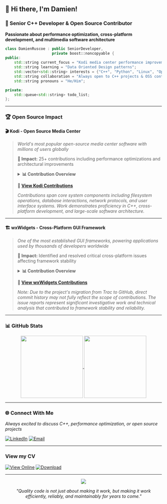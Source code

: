 ## 👋 Hi there, I'm Damien!

### 🚀 Senior C++ Developer & Open Source Contributor

**Passionate about performance optimization, cross-platform development, and multimedia software architecture**

```cpp
class DamienRuscoe : public SeniorDeveloper,
                     private boost::noncopyable {
public:
    std::string current_focus = "Kodi media center performance improvements";
    std::string learning = "Data Oriented Design patterns";
    std::vector<std::string> interests = {"C++", "Python", "Linux", "Open source"};
    std::string collaboration = "Always open to C++ projects & OSS contributions";
    std::string pronouns = "He/Him";

private:
    std::queue<std::string> todo_list;
};
```
---

### 🏆 Open Source Impact

#### 🎬 Kodi - Open Source Media Center
> *World's most popular open-source media center software with millions of users globally*
> 
> **🎯 Impact:** 25+ contributions including performance optimizations and architectural improvements
> 
> <details>
> <summary><strong>📊 Contribution Overview</strong></summary>
> 
>   As an active contributor to **Kodi (XBMC)** - the world's most popular open-source media center software - I have made significant contributions spanning code optimization, bug fixes, and architectural improvements. My work directly impacts millions of users across multiple platforms and demonstrates expertise in multimedia software development and performance optimization.
> 
>   **🔍 Issues & Pull Requests:** 25+ contributions  
>   **🌐 Platforms Covered:** Cross-platform media center development  
>   **⚙️ Components:** FileSystem, Database, Network, CURL, GUI, System Components  
>   **📅 Active Period:** 2024-2025 (Ongoing active development)  
>   **🏷️ Project Version:** Contributing to v22 "Piers" release cycle
> 
>   ### 🎯 Key Technical Contributions
> 
>   #### **Performance & Optimization**
>   - **🚀 Database Optimization:** Eliminated redundant string copies in database queries for improved performance
>   - **📁 Filesystem Performance:** Refactored directory handling and reduced expensive CURL object constructions
>   - **🔧 Code Efficiency:** Implemented regex compilation caching to avoid hot path performance bottlenecks
>   - **🧹 Memory Management:** Factored out common code patterns to reduce redundant iterations
> 
>   #### **Bug Fixes & System Reliability**
>   - **🔗 URL Handling:** Fixed inconsistencies in Windows drive path handling and filename extraction
>   - **🌐 Network Stack:** Resolved DNS cache lookup failures affecting testing infrastructure
>   - **📋 Archive Processing:** Corrected RAR file encoding to maintain consistency with other archive formats
>   - **🧪 Test Infrastructure:** Enhanced unit testing capabilities for core components
> 
>   #### **Code Quality & Architecture**
>   - **♻️ Refactoring:** Modularized large functions into smaller, maintainable components
>   - **🏗️ Architecture:** Improved interfaces for content type handling and credential management
>   - **📚 Documentation:** Added comprehensive test coverage for directory caching functionality
>   - **🔧 Technical Debt:** Removed redundant code and improved overall code maintainability
> 
>   ### 🚀 Professional Value
> 
>   **Media Software Expertise:** Deep understanding of multimedia framework architecture and cross-platform development  
>   **Performance Engineering:** Proven ability to identify and resolve performance bottlenecks in complex systems  
>   **Quality Assurance:** Strong focus on testing, code quality, and system reliability  
>   **Open Source Leadership:** Consistent high-quality contributions to major open-source project
> 
>   ### 📚 Technical Context
> 
> </details>
> 
> **🔗 [View Kodi Contributions](https://github.com/xbmc/xbmc/issues?q=author%3Adamienruscoe)**
> 
>   *Contributions span core system components including filesystem operations, database interactions, network protocols, and user interface systems. Work demonstrates proficiency in C++, cross-platform development, and large-scale software architecture.*

---

#### 🏗️ wxWidgets - Cross-Platform GUI Framework
> *One of the most established GUI frameworks, powering applications used by thousands of developers worldwide*
> 
> **🎯 Impact:** Identified and resolved critical cross-platform issues affecting framework stability
> 
> <details>
> <summary><strong>📊 Contribution Overview</strong></summary>
> 
>   As an active contributor to **wxWidgets** - one of the most established cross-platform GUI frameworks - I have identified, reported, and helped resolve critical issues that impact thousands of developers worldwide. My contributions demonstrate deep technical understanding of cross-platform development challenges and GUI framework architecture.
> 
> 
>   **🔍 Issues Identified & Reported:** 10+ critical issues  
>   **🌐 Platforms Covered:** Windows (wxMSW), Linux (wxGTK), Cross-platform  
>   **⚙️ Components:** GUI Controls, Event Handling, Layout Management, Styling  
>   **📅 Active Period:** 2011-2016 (5+ years of consistent contributions)
> 
>   ### 🎯 Key Technical Contributions
> 
>   #### **Critical Bug Reports & Analysis**
>   - **🔴 High-Priority Issues:** Identified infinite event loops in scroll handling systems
>   - **🖥️ Cross-Platform Inconsistencies:** Documented and reported platform-specific behavior differences
>   - **🎨 GUI Component Issues:** Resolved animation effects, checkbox labeling, and list control problems
>   - **📐 Layout Management:** Proposed enhancements to FlexGridSizer with new expansion flags
> 
>   #### **Quality Assurance Impact**
>   - **✅ Resolution Rate:** Multiple issues marked as "fixed" - demonstrating actionable, well-researched reports
>   - **🔧 Technical Depth:** Reports included detailed reproduction steps, environment details, and root cause analysis
>   - **📋 Documentation Quality:** Comprehensive issue descriptions that enabled maintainers to quickly understand and resolve problems
> 
>   ### 🚀 Professional Value
> 
>   **Problem-Solving Expertise:** Ability to isolate complex cross-platform issues in large codebases  
>   **Quality Focus:** Track record of identifying edge cases and inconsistencies that impact user experience  
>   **Technical Communication:** Clear documentation of technical issues for collaborative resolution  
>   **Open Source Contribution:** Demonstrated commitment to improving widely-used development tools
> 
>   ### 📚 Technical Context
> 
> </details>
> 
> **🔗 [View wxWidgets Contributions](https://github.com/search?q=repo%3AwxWidgets%2FwxWidgets+damien+ruscoe&type=issues)**
> 
>   *Note: Due to the project's migration from Trac to GitHub, direct commit history may not fully reflect the scope of contributions. The issue reports represent significant investigative work and technical analysis that contributed to framework stability and reliability.*

---


### 📊 GitHub Stats

<div align="center">

<a href="https://github.com/anuraghazra/convoychat">
  <img height=200 align="center" src="https://nirzak-streak-stats.vercel.app/?user=damienruscoe&theme=dark&hide_border=true&mode=weekly&card_width=50%&hide_longest_streak=true" />
</a>
<a href="https://github.com/anuraghazra/github-readme-stats">
  <img height=200 align="center" src="https://github-readme-stats.vercel.app/api?username=damienruscoe&theme=dark&hide_border=true&card_width=50%&include_all_commits=true&count_private=true" />
</a>

</div>

<!--
---

### 💻 Tech Stack

##### **Core Languages & Scripting**
![C++](https://img.shields.io/badge/c++-%2300599C.svg?style=for-the-badge&logo=c%2B%2B&logoColor=white) ![C](https://img.shields.io/badge/c-%2300599C.svg?style=for-the-badge&logo=c&logoColor=white) ![Python](https://img.shields.io/badge/python-3670A0?style=for-the-badge&logo=python&logoColor=ffdd54) ![Bash Script](https://img.shields.io/badge/bash_script-%23121011.svg?style=for-the-badge&logo=gnu-bash&logoColor=white) ![OpenGL](https://img.shields.io/badge/OpenGL-white?logo=OpenGL&style=for-the-badge)

##### **Development Tools & Version Control**
![Linux](https://img.shields.io/badge/Linux-%23121011.svg?style=for-the-badge&logo=linux&logoColor=white) ![Git](https://img.shields.io/badge/git-%23F05033.svg?style=for-the-badge&logo=git&logoColor=white) ![GitHub](https://img.shields.io/badge/github-%23121011.svg?style=for-the-badge&logo=github&logoColor=white) ![Subversion](https://img.shields.io/badge/subversion-%809CC9.svg?style=for-the-badge&logo=subversion&logoColor=white) ![CMake](https://img.shields.io/badge/CMake-%23008FBA.svg?style=for-the-badge&logo=cmake&logoColor=white)

##### **DevOps & Infrastructure**
![Docker](https://img.shields.io/badge/docker-%230db7ed.svg?style=for-the-badge&logo=docker&logoColor=white) ![Jenkins](https://img.shields.io/badge/jenkins-%232C5263.svg?style=for-the-badge&logo=jenkins&logoColor=white) ![Nginx](https://img.shields.io/badge/nginx-%23009639.svg?style=for-the-badge&logo=nginx&logoColor=white) ![Apache](https://img.shields.io/badge/apache-%23D42029.svg?style=for-the-badge&logo=apache&logoColor=white) ![Swagger](https://img.shields.io/badge/-Swagger-%23Clojure?style=for-the-badge&logo=swagger&logoColor=white)

##### **Databases & Analytics**
![MySQL](https://img.shields.io/badge/mysql-4479A1.svg?style=for-the-badge&logo=mysql&logoColor=white) ![SQLite](https://img.shields.io/badge/sqlite-%2307405e.svg?style=for-the-badge&logo=sqlite&logoColor=white) ![MongoDB](https://img.shields.io/badge/MongoDB-%234ea94b.svg?style=for-the-badge&logo=mongodb&logoColor=white) ![InfluxDB](https://img.shields.io/badge/InfluxDB-22ADF6?style=for-the-badge&logo=InfluxDB&logoColor=white) ![Grafana](https://img.shields.io/badge/grafana-%23F46800.svg?style=for-the-badge&logo=grafana&logoColor=white) ![Prometheus](https://img.shields.io/badge/Prometheus-E6522C?style=for-the-badge&logo=Prometheus&logoColor=white)

##### **Media Center & Entertainment**
![Kodi](https://img.shields.io/badge/Kodi-%230A0FFF.svg?style=for-the-badge&logo=kodi&logoColor=white) ![Plex](https://img.shields.io/badge/plex-%23E5A00D.svg?style=for-the-badge&logo=plex&logoColor=white) ![Jellyfin](https://img.shields.io/badge/jellyfin-%23000B25.svg?style=for-the-badge&logo=Jellyfin&logoColor=00A4DC) ![PlayStation Network](https://img.shields.io/badge/PSN-%230070D1.svg?style=for-the-badge&logo=Playstation&logoColor=white)

##### **IoT & Home Automation**
![Raspberry Pi](https://img.shields.io/badge/-Raspberry_Pi-C51A4A?style=for-the-badge&logo=Raspberry-Pi) ![Pi-Hole](https://img.shields.io/badge/pihole-%2396060C.svg?style=for-the-badge&logo=pi-hole&logoColor=white) ![Zigbee](https://img.shields.io/badge/zigbee-%23EB0443.svg?style=for-the-badge&logo=zigbee&logoColor=white) ![Mosquitto](https://img.shields.io/badge/mosquitto-%233C5280.svg?style=for-the-badge&logo=eclipsemosquitto&logoColor=white)

##### **Project Management & Design**
![Jira](https://img.shields.io/badge/jira-%230A0FFF.svg?style=for-the-badge&logo=jira&logoColor=white) ![Adobe Photoshop](https://img.shields.io/badge/adobe%20photoshop-%2331A8FF.svg?style=for-the-badge&logo=adobe%20photoshop&logoColor=white) ![Gimp](https://img.shields.io/badge/Gimp-657D8B?style=for-the-badge&logo=gimp&logoColor=FFFFFF)
-->

---

### 🌐 Connect With Me

*Always excited to discuss C++, performance optimization, or open source projects*

[![LinkedIn](https://img.shields.io/badge/LinkedIn-%230077B5.svg?style=for-the-badge&logo=xbox&logoColor=white)](https://linkedin.com/in/damien-ruscoe) [![Email](https://img.shields.io/badge/Email-D14836?style=for-the-badge&logo=gmail&logoColor=white)](mailto:damien.ruscoe@gmail.com)

---

### View my CV

[![View Online](https://img.shields.io/badge/View_Online-9435D3?style=for-the-badge&logo=Read.Cv&logoColor=white)](https://html-preview.github.io/?url=https://raw.githubusercontent.com/damienruscoe/damienruscoe/master/cv/cv.html)
[![Download](https://img.shields.io/badge/Download-74D335?style=for-the-badge&logo=abdownloadmanager&logoColor=white)](https://raw.githubusercontent.com/damienruscoe/damienruscoe/master/cv/Damien%20Ruscoe.pdf)

---

<div align="center">

[![](https://visitcount.itsvg.in/api?id=damienruscoe&icon=2&color=0)](https://visitcount.itsvg.in)

*"Quality code is not just about making it work, but making it work efficiently, reliably, and maintainably for years to come."*

</div>




